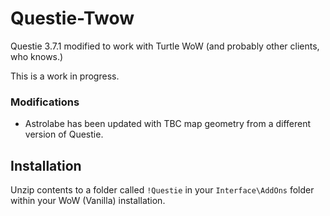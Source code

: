 # Questie-Twow

Questie 3.7.1 modified to work with Turtle WoW (and probably other clients, who knows.)

This is a work in progress.

### Modifications

- Astrolabe has been updated with TBC map geometry from a different version of Questie.

## Installation

Unzip contents to a folder called `!Questie` in your `Interface\AddOns` folder within your
WoW (Vanilla) installation.